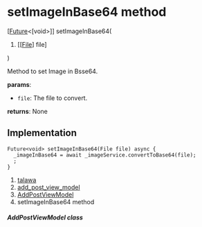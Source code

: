 
<div>

# setImageInBase64 method

</div>


[[Future](https://api.flutter.dev/flutter/dart-core/Future-class.html)\<[void\>]]
setImageInBase64(

1.  [[[File](https://api.flutter.dev/flutter/dart-io/File-class.html)]
    file]

)



Method to set Image in Bsse64.

**params**:

-   `file`: The file to convert.

**returns**: None



## Implementation

``` language-dart
Future<void> setImageInBase64(File file) async {
  _imageInBase64 = await _imageService.convertToBase64(file);
  ;
}
```







1.  [talawa](../../index.html)
2.  [add_post_view_model](../../view_model_after_auth_view_models_add_post_view_models_add_post_view_model/)
3.  [AddPostViewModel](../../view_model_after_auth_view_models_add_post_view_models_add_post_view_model/AddPostViewModel-class.html)
4.  setImageInBase64 method

##### AddPostViewModel class







